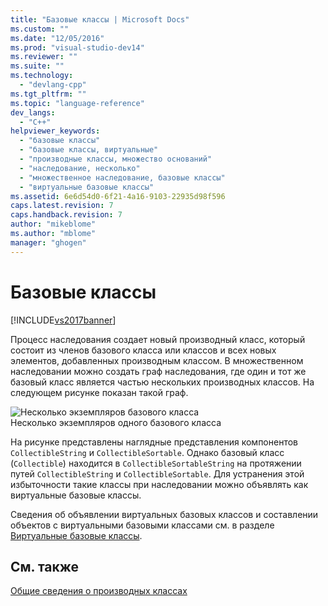 ```yaml
---
title: "Базовые классы | Microsoft Docs"
ms.custom: ""
ms.date: "12/05/2016"
ms.prod: "visual-studio-dev14"
ms.reviewer: ""
ms.suite: ""
ms.technology: 
  - "devlang-cpp"
ms.tgt_pltfrm: ""
ms.topic: "language-reference"
dev_langs: 
  - "C++"
helpviewer_keywords: 
  - "базовые классы"
  - "базовые классы, виртуальные"
  - "производные классы, множество оснований"
  - "наследование, несколько"
  - "множественное наследование, базовые классы"
  - "виртуальные базовые классы"
ms.assetid: 6e6d54d0-6f21-4a16-9103-22935d98f596
caps.latest.revision: 7
caps.handback.revision: 7
author: "mikeblome"
ms.author: "mblome"
manager: "ghogen"
---
```

# Базовые классы
[!INCLUDE[vs2017banner](../assembler/inline/includes/vs2017banner.md)]

Процесс наследования создает новый производный класс, который состоит из членов базового класса или классов и всех новых элементов, добавленных производным классом.  В множественном наследовании можно создать граф наследования, где один и тот же базовый класс является частью нескольких производных классов.  На следующем рисунке показан такой граф.  
  
 ![Несколько экземпляров базового класса](../cpp/media/vc38xn1.png "vc38XN1")  
Несколько экземпляров одного базового класса  
  
 На рисунке представлены наглядные представления компонентов `CollectibleString` и `CollectibleSortable`.  Однако базовый класс \(`Collectible`\) находится в `CollectibleSortableString` на протяжении путей `CollectibleString` и `CollectibleSortable`.  Для устранения этой избыточности такие классы при наследовании можно объявлять как виртуальные базовые классы.  
  
 Сведения об объявлении виртуальных базовых классов и составлении объектов с виртуальными базовыми классами см. в разделе [Виртуальные базовые классы](../Topic/Virtual%20Base%20Classes.md).  
  
## См. также  
 [Общие сведения о производных классах](../misc/overview-of-derived-classes.md)